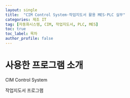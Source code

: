 ```yaml
---
layout: single
title:  "CIM Control System·작업지도서 활용 MES·PLC 실무"
categories: 제조 IT
tag: [자동화시스템, CIM, 작업지도서, PLC, MES]
toc: true
toc_label: 목차
author_profile: false
---
```


# 사용한 프로그램 소개
CIM Control System

작업지도서 프로그램